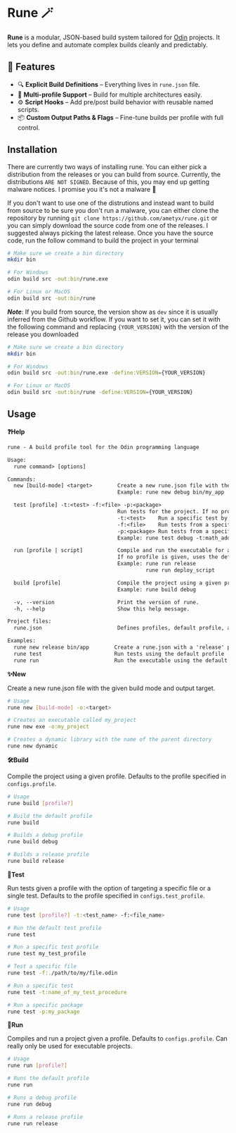 # Rune 🪄

**Rune** is a modular, JSON-based build system tailored for [Odin](https://odin-lang.org/) projects. It lets you define and automate complex builds cleanly and predictably.

## 🔧 Features

- 🔍 **Explicit Build Definitions** – Everything lives in `rune.json` file.
- 🧱 **Multi-profile Support** – Build for multiple architectures easily.
- ⚙️ **Script Hooks** – Add pre/post build behavior with reusable named scripts.
- 📦 **Custom Output Paths & Flags** – Fine-tune builds per profile with full control.

## Installation

There are currently two ways of installing rune. You can either pick a distribution from the releases or you can build from source. Currently, the distributions `ARE NOT SIGNED`. Because of this, you may end up getting malware notices. I promise you it's not a malware 🥲

If you don't want to use one of the distrutions and instead want to build from source to be sure you don't run a malware, you can either clone the repository by running ```git clone https://github.com/ametyx/rune.git``` or you can simply download the source code from one of the releases. I suggested always picking the latest release.
Once you have the source code, run the follow command to build the project in your terminal

```sh
# Make sure we create a bin directory
mkdir bin

# For Windows
odin build src -out:bin/rune.exe

# For Linux or MacOS
odin build src -out:bin/rune
```

***Note***: If you build from source, the version show as `dev` since it is usually inferred from the Github workflow. If you want to set it, you can set it with the following command and replacing `{YOUR_VERSION}` with the version of the release you downloaded
```sh
# Make sure we create a bin directory
mkdir bin

# For Windows
odin build src -out:bin/rune.exe -define:VERSION={YOUR_VERSION}

# For Linux or MacOS
odin build src -out:bin/rune -define:VERSION={YOUR_VERSION}
```

## Usage

**❓Help**

```txt
rune - A build profile tool for the Odin programming language

Usage:
  rune command> [options]

Commands:
  new [build-mode] <target>        Create a new rune.json file with the given build mode and output target.
                                   Example: rune new debug bin/my_app

  test [profile] -t:<test> -f:<file> -p:<package>
                                   Run tests for the project. If no profile is specified, uses the default in rune.json.
                                   -t:<test>    Run a specific test by name.
                                   -f:<file>    Run tests from a specific file.
                                   -p:<package> Run tests from a specific package
                                   Example: rune test debug -t:math_addition -f:math.odin

  run [profile | script]           Compile and run the executable for a given profile or script.
                                   If no profile is given, uses the default profile in rune.json.
                                   Example: rune run release
                                            rune run deploy_script

  build [profile]                  Compile the project using a given profile. Defaults to the one set in rune.json.
                                   Example: rune build debug

  -v, --version                    Print the version of rune.
  -h, --help                       Show this help message.

Project files:
  rune.json                        Defines profiles, default profile, and scripts for the project.

Examples:
  rune new release bin/app        Create a rune.json with a 'release' profile targeting bin/app
  rune test                       Run tests using the default profile
  rune run                        Run the executable using the default profile
```

**✨New**

Create a new rune.json file with the given build mode and output target.

```sh
# Usage
rune new [build-mode] -o:<target>

# Creates an executable called my_project
rune new exe -o:my_project

# Creates a dynamic library with the name of the parent directory
rune new dynamic
```

**🛠️Build**

Compile the project using a given profile. Defaults to the profile specified in `configs.profile`.

```sh
# Usage
rune build [profile?]

# Build the default profile
rune build

# Builds a debug profile
rune build debug

# Builds a release profile
rune build release
```

**🧪Test**

Run tests given a profile with the option of targeting a specific file or a single test. Defaults
to the profile specified in `configs.test_profile`.

```sh
# Usage
rune test [profile?] -t:<test_name> -f:<file_name>

# Run the default test profile
rune test

# Run a specific test profile
rune test my_test_profile

# Test a specific file
rune test -f:./path/to/my/file.odin

# Run a specific test
rune test -t:name_of_my_test_procedure

# Run a specific package
rune test -p:my_package
```

**🚀Run**

Compiles and run a project given a profile. Defaults to `configs.profile`. Can really only be used for
executable projects.

```sh
# Usage
rune run [profile?]

# Runs the default profile
rune run

# Runs a debug profile
rune run debug

# Runs a release profile
rune run release
```